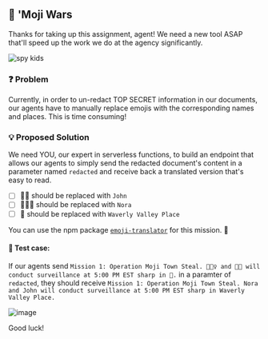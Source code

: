 ## 🤪 'Moji Wars
Thanks for taking up this assignment, agent! We need a new tool ASAP that'll speed up the work we do at the agency significantly.

![spy kids](https://media.giphy.com/media/Zvgb12U8GNjvq/giphy.gif)
### ❓ Problem
Currently, in order to un-redact TOP SECRET information in our documents, our agents have to manually replace emojis with the corresponding names and places. This is time consuming!

### 💡 Proposed Solution
We need YOU, our expert in serverless functions, to build an endpoint that allows our agents to simply send the redacted document's content in a parameter named `redacted` and receive back a translated version that's easy to read.

- [ ] 🕵🏽 should be replaced with `John`
- [ ] 🕵🏻‍♀️ should be replaced with `Nora`
- [ ] 🗻 should be replaced with `Waverly Valley Place`

You can use the npm package [`emoji-translator`](https://www.npmjs.com/package/emoji-translator) for this mission. 🚀

#### 🚧 Test case:
If our agents send `Mission 1: Operation Moji Town Steal. 🕵🏻‍♀️ and 🕵🏽 will conduct surveillance at 5:00 PM EST sharp in 🗻.` in a paramter of `redacted`, they should receive `Mission 1: Operation Moji Town Steal. Nora and John will conduct surveillance at 5:00 PM EST sharp in Waverly Valley Place.`

![image](https://user-images.githubusercontent.com/69332964/136634136-a2a39fd8-1d3c-44b7-8fc8-2af36e335f85.png)

Good luck!
